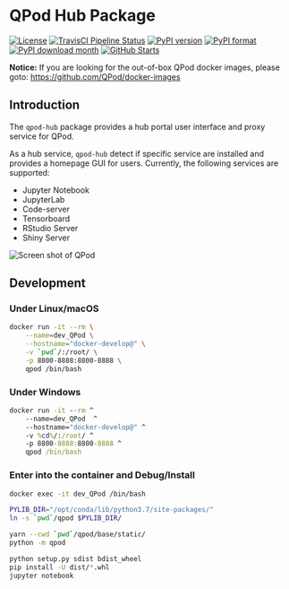 # QPod Hub Package

[![License](https://img.shields.io/badge/License-BSD%203--Clause-green.svg)](https://opensource.org/licenses/BSD-3-Clause)
[![TravisCI Pipeline Status](https://img.shields.io/travis/com/QPod/qpod-hub.svg)](https://travis-ci.com/QPod/qpod-hub)
[![PyPI version](https://img.shields.io/pypi/v/qpod-hub.svg)](https://pypi.org/project/qpod-hub/#history)
[![PyPI format](https://img.shields.io/pypi/format/qpod-hub.svg)](https://pypi.org/project/qpod-hub/#files)
[![PyPI download month](https://img.shields.io/pypi/dm/qpod-hub.svg)](https://pypi.org/project/qpod-hub/)
[![GitHub Starts](https://img.shields.io/github/stars/QPod/qpod-hub.svg?label=Stars&style=social)](https://github.com/QPod/qpod-hub/stargazers)

**Notice:** If you are looking for the out-of-box QPod docker images, please goto: https://github.com/QPod/docker-images

## Introduction

The `qpod-hub` package provides a hub portal user interface and proxy service for QPod.

As a hub service, `qpod-hub` detect if specific service are installed and provides a homepage GUI for users.
Currently, the following services are supported:

- Jupyter Notebook
- JupyterLab
- Code-server
- Tensorboard
- RStudio Server
- Shiny Server

![Screen shot of QPod](https://raw.githubusercontent.com/wiki/QPod/qpod-hub/img/QPod-screenshot.webp "Screen shot of QPod")

## Development

### Under Linux/macOS

```bash
docker run -it --rm \
    --name=dev_QPod \
    --hostname="docker-develop@" \
    -v `pwd`/:/root/ \
    -p 8800-8888:8800-8888 \
    qpod /bin/bash
```

### Under Windows

```cmd
docker run -it --rm ^
    --name=dev_QPod  ^
    --hostname="docker-develop@" ^
    -v %cd%/:/root/ ^
    -p 8800-8888:8800-8888 ^
    qpod /bin/bash
```

### Enter into the container and Debug/Install

```bash
docker exec -it dev_QPod /bin/bash

PYLIB_DIR="/opt/conda/lib/python3.7/site-packages/"
ln -s `pwd`/qpod $PYLIB_DIR/

yarn --cwd `pwd`/qpod/base/static/
python -m qpod

python setup.py sdist bdist_wheel
pip install -U dist/*.whl
jupyter notebook
```
